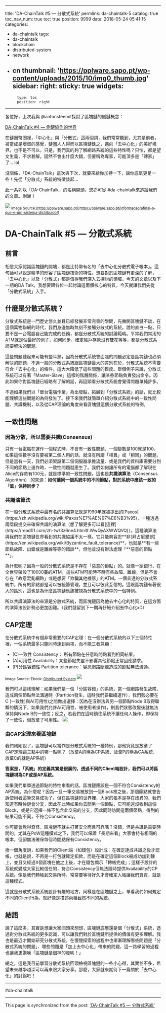 
---
title: 'DA-ChainTalk #5 — 分散式系統'
permlink: da-chaintalk-5
catalog: true
toc_nav_num: true
toc: true
position: 9999
date: 2018-05-24 05:41:15
categories:
- da-chaintalk
tags:
- da-chaintalk
- blockchain
- distributed-system
- network
- cn
thumbnail: 'https://pplware.sapo.pt/wp-content/uploads/2015/10/img0_thumb.jpg'
sidebar:
    right:
        sticky: true
widgets:
    -
        type: toc
        position: right
---


各位好，上次我與 @antonsteemit探討了區塊鏈的側鏈概念：

[DA-ChainTalk #4 — 側鏈協作的世界](https://steemit.com/da-chaintalk/@deanliu/da-chaintalk-4)

在鏈圈幣圈裡，「中心化」與「分散式」這兩個詞，我們常常聽到，尤其是前者，被當成是壞蛋的感覺，鏈圈人人得而以區塊鏈銖之，邁向「去中心化」的美好境界。也不是不可以，只是，我們真的夠了解網路系統的這些特性嗎？只怕，都是望文生義，不求甚解。固然不會出什麼大錯，但要稱為專家，可能頂多是「磚家」了... lol

沒關係，「DA-ChainTalk」這次與下次，就要來給你加持一下，讓你底氣更足一些！先從「分散式」系統的特徵談起...

此一系列以「DA-ChainTalk」的名稱開頭，您亦可從 #da-chaintalk來追蹤我們的文章。謝謝！

![](https://pplware.sapo.pt/wp-content/uploads/2015/10/img0_thumb.jpg)
<sub>Image Source:[https://pplware.sapo.pt](https://pplware.sapo.pt/informacao/afinal-o-que-e-um-sistema-distribuido/)</sub>

<h1>DA-ChainTalk #5 — 分散式系統</h1>

<h2>前言</h2>
相信大家認識區塊鏈的開端，都是比特幣有名的「去中心化分散式電子帳本」。這句話可以說是精準的形容了區塊鏈技術的特性，想要對於區塊鏈有更深的了解，「去中心化」以及「分散式」都是值得我們深入去探討的領域。今天的文章以及下一期的DA Talk，我想要跟各位一起討論這兩個核心的特質，今天就讓我們先從「分散式系統」入手。

<h2>什麼是分散式系統？</h2>
分散式系統是一門歷史悠久並且已經發展非常完善的學問，先撇開區塊鏈不談，在這個萬物聯網的時代，我們身邊無時無刻不接觸分散式的系統。說的直白一點，只要不是一台電腦自己能完成的任務，都是分散式系統的討論範疇。平常我們常用的ATM就是個最好的例子，如何同步、確定帳戶存款沒有雙花等等，都是分散式系統要解決的問題。

這些問題聽起來可能有些耳熟，因為分散式系統會面臨的問題必定是區塊鏈也必須解決的問題，不過一般的分散式系統跟區塊鏈最大的差別在於，分散式系統不需要符合「去中心化」的條件，這大大降低了這些問題的難度。舉個例子來說，分散式系統可以有著「Master-Slave」這樣的階層關係，讓某些節點負責發出命令。因此如果你對區塊鏈已經略有了解的話，再回頭看分散式系統會覺得問題單純許多。

不過如果我們以「單台電腦作業」為出發點，拓展到「分散式系統」的話，就比較能理解這些問題的為何發生了。接下來我們就簡單介紹分散式系統中的一致性問題、共識機制，以及從CAP理論的角度來看區塊鏈這個分散式系統的特例。

<h2>一致性問題</h2>

<h3>因為分散，所以需要共識(Consensus)</h3>

只有一台電腦在運作一個程式時，不會有一致性問題，一個變數是100就是100，如果這個數字沒有要被第二個人用的話，就沒有所謂「相異」或「相同」的問題。但是當有一天，我們必須架設第二個伺服器承擔流量、或是我們的資料庫需要分到不同的節點上運作時，一致性問題就產生了。我們如何讓所有的電腦都了解現在Alice的存款有100元，就是標準的一致性問題，這也是**共識演算法**（Consensus Algorithm） 的來源：**如何讓同一個系統中的不同節點，對於系統中應該一致的「值」保持同步？**

<h3>共識演算法</h3>
在一般分散式系統中最有名的共識算法就是1990年就被提出的[Paxos](https://zh.wikipedia.org/wiki/Paxos%E7%AE%97%E6%B3%95)，一種透過兩階段提交來確保共識的演算法（想了解更多可以看[這裡](https://read01.com/zh-tw/3z6ne4.html#.WwQyAXWWQVQ)）。這種演算法與我們在區塊鏈世界看到的共識協議不太一樣，它只能夠容忍**非[拜占庭錯誤](https://en.wikipedia.org/wiki/Byzantine_fault_tolerance)**，也就是**有一些節點故障、出錯或是離線等等的錯誤**，但他並沒有辦法處理「**惡意的節點**」。

為什麼呢？因為一般的分散式系統是不存在「惡意的節點」的。就像一家銀行，在全世界架設了10000臺的ATM，這些ATM可能時不時有些故障、離線，但是不會存在「故意混亂網路」或是想要「欺騙其他機器」的ATM。一個普通的分散式系統中，所有的節點都是可以被統籌管理，並且可以彼此互信的。這跟區塊鏈有著很大的區別，這也是為什麼區塊鏈應該被視為分散式系統中的一個特例。

所以共識演算法的來源是分散式系統，而區塊鏈因為他去中心化的特質，在這方面的演算法設計勢必更加困難。（我們就留到下一期再仔細介紹去中心化xD）

<h2>CAP定理</h2>
在分散式系統中有個非常重要的CAP定理：在一個分散式系統的以下三個特性裡，一個系統最多只能同時達到兩項，而不能三者兼顧：

* (C)一致性 Consistency： 所有節點在任意時間點看到相同結果。
* (A)可用性 Availability：某些節點失靈不影響其他節點正常回應請求。
* (P)分區容錯性 Partition tolerance：容忍網路斷線造成的節點無法溝通。

<sub>Image Source: Ebook: [Distributed System](http://book.mixu.net/distsys/ebook.html)</sub>
![](https://steemitimages.com/DQmQQpewWQLDr3i8EjQqUMCsfwevawmdbbLx23dqcrLsmXy/image.png)

我們可以這樣理解：如果我們是一個「分區容錯」的系統，當一個網路發生故障、造成兩個節點無法溝通時（Partition發生，這時我們要繼續運作），我們勢必要在C (一致性)與A(可用性)之間做出選擇：因為在沒辦法與另一個節點Node B取得聯繫的情況下，如果我們允許A(可用性、被使用者操作)，則我們狀態改變後就無法保持與Node B的一致性；反之，若我們在這時鎖住系統不讓任何人操作，即保持了一致性，但放棄了可用性。
![](https://steemitimages.com/DQmYLFe9RExDR2MTPB25B5ocmgrZEHb9qY7QdK7KbN11awS/image.png)


<h3>由CAP定理來看區塊鏈</h3>
我們剛剛說了，區塊鏈可以當作是分散式系統的一種特例，那他究竟是放棄了CAP定理這三點中的哪一點呢？（放棄A的稱為CP系統、放棄P的稱為CA系統、放棄C的就是AP系統）

**答案是，「系統」的定義其實是很廣的，透過不同的Client端設計，我們可以將區塊鏈視為CP或是AP系統。**

如果我們單單透過節點的特性來看的話，區塊鏈應該是一個不符合Consistency的AP系統。為什麼呢？因為一旦一筆交易被放到一個Block裡之後，那個節點就會告訴使用者這筆交易成功了。但在區塊鏈的世界裡，大家的帳本是存在歧異的，我們知道有時候鏈會分叉，因此在此時如果你去問另一個節點，它可能還沒收到這個Block，或是它選擇一條不包含此交易的分支，因此同時訪問這兩個節點，得到的結果可能不同，不符合Consistency。

你可能會覺得奇怪，區塊鏈不就主打著安全而且可靠嗎？沒錯，但是共識是需要時間的，尤其在PoW這種模式之下，我們可以保證「長期來看」大家會持有相同的帳本，但卻無法確保每個時間點保有Consistency。

換一個角度說，如果我們的Client端（如錢包）設計成：在確定達成共識之後才認帳，也就是說，不再是一打包就確定扣款，而是在確定這個Block被成功加到鍊上，並且又經過X個區塊在他之上後，才在錢包顯示「轉帳完成」；這樣子設計的系統就變成大家比較信任的，符合Consistency但無法隨時提供Availability的CP系統。像是我們轉帳到交易所時，常常要等待好久才會確定入帳讓我們買賣，就是這種模式。

這就是分散式系統系統設計有趣的地方，同樣是在區塊鏈之上，單看我們如何規定不同的Client行為，就好像是描述兩種截然不同的系統。


<h2>結語</h2>
說了這麼多，其實是想讓大家回頭來想想，區塊鏈底層還是個「分散式」系統，透過對分散式系統的更多認識，可以讓我們對於區塊鏈所提供的價值有更多理解。我也是最近才開始研究分散式系統，在慢慢探索的過程中也漸漸理解哪些問題是「分散式系統的問題」、哪些問題是「加上去中心化」帶來的問題，這一路學習的過程也讓我更讚嘆「區塊鏈是個神的發明！」

總之，這是我目前學習分散式系統回頭檢視區塊鏈的一些小心得，其實並不多，希望未來越學越深可以再來跟大家分享。那麼，大家就來期待下一篇關於「去中心化」的討論吧！


*****
#da-chaintalk

- - -

This page is synchronized from the post: ['DA-ChainTalk #5 — 分散式系統'](https://steemit.com/@deanliu/da-chaintalk-5)

